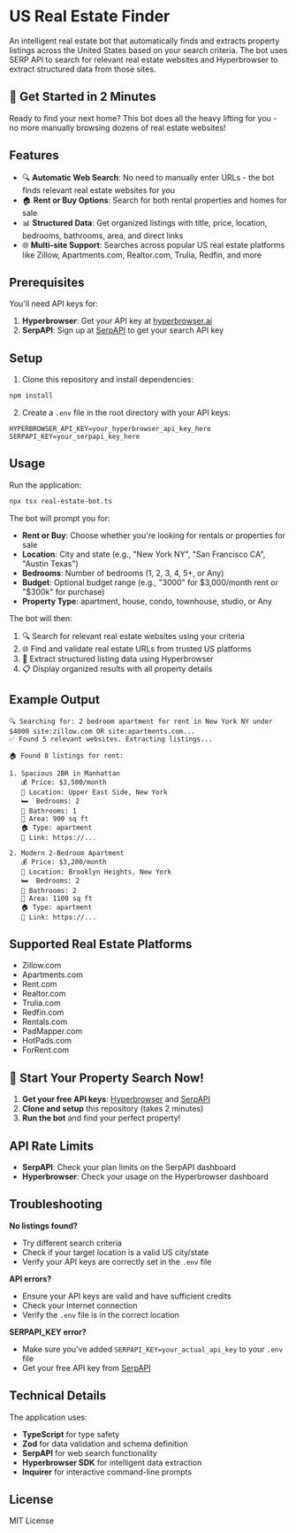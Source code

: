 # US Real Estate Finder

An intelligent real estate bot that automatically finds and extracts property listings across the United States based on your search criteria. The bot uses SERP API to search for relevant real estate websites and Hyperbrowser to extract structured data from those sites.

## 🚀 Get Started in 2 Minutes

Ready to find your next home? This bot does all the heavy lifting for you - no more manually browsing dozens of real estate websites!

## Features

- 🔍 **Automatic Web Search**: No need to manually enter URLs - the bot finds relevant real estate websites for you
- 🏠 **Rent or Buy Options**: Search for both rental properties and homes for sale
- 📊 **Structured Data**: Get organized listings with title, price, location, bedrooms, bathrooms, area, and direct links
- 🌐 **Multi-site Support**: Searches across popular US real estate platforms like Zillow, Apartments.com, Realtor.com, Trulia, Redfin, and more

## Prerequisites

You'll need API keys for:

1. **Hyperbrowser**: Get your API key at [hyperbrowser.ai](https://hyperbrowser.ai) 
2. **SerpAPI**: Sign up at [SerpAPI](https://serpapi.com) to get your search API key

## Setup

1. Clone this repository and install dependencies:
```bash
npm install
```

2. Create a `.env` file in the root directory with your API keys:
```env
HYPERBROWSER_API_KEY=your_hyperbrowser_api_key_here
SERPAPI_KEY=your_serpapi_key_here
```

## Usage

Run the application:

```bash
npx tsx real-estate-bot.ts
```

The bot will prompt you for:

- **Rent or Buy**: Choose whether you're looking for rentals or properties for sale
- **Location**: City and state (e.g., "New York NY", "San Francisco CA", "Austin Texas")
- **Bedrooms**: Number of bedrooms (1, 2, 3, 4, 5+, or Any)
- **Budget**: Optional budget range (e.g., "3000" for $3,000/month rent or "$300k" for purchase)
- **Property Type**: apartment, house, condo, townhouse, studio, or Any

The bot will then:

1. 🔍 Search for relevant real estate websites using your criteria
2. 🌐 Find and validate real estate URLs from trusted US platforms
3. 🤖 Extract structured listing data using Hyperbrowser
4. 📋 Display organized results with all property details

## Example Output

```
🔍 Searching for: 2 bedroom apartment for rent in New York NY under $4000 site:zillow.com OR site:apartments.com...
✅ Found 5 relevant websites. Extracting listings...

🏠 Found 8 listings for rent:

1. Spacious 2BR in Manhattan
   💰 Price: $3,500/month
   📍 Location: Upper East Side, New York
   🛏️  Bedrooms: 2
   🚿 Bathrooms: 1
   📐 Area: 900 sq ft
   🏠 Type: apartment
   🔗 Link: https://...

2. Modern 2-Bedroom Apartment
   💰 Price: $3,200/month
   📍 Location: Brooklyn Heights, New York
   🛏️  Bedrooms: 2
   🚿 Bathrooms: 2
   📐 Area: 1100 sq ft
   🏠 Type: apartment
   🔗 Link: https://...
```

## Supported Real Estate Platforms

- Zillow.com
- Apartments.com
- Rent.com
- Realtor.com
- Trulia.com
- Redfin.com
- Rentals.com
- PadMapper.com
- HotPads.com
- ForRent.com

## 🎯 Start Your Property Search Now!

1. **Get your free API keys**: [Hyperbrowser](https://hyperbrowser.ai) and [SerpAPI](https://serpapi.com)
2. **Clone and setup** this repository (takes 2 minutes)
3. **Run the bot** and find your perfect property!

## API Rate Limits

- **SerpAPI**: Check your plan limits on the SerpAPI dashboard
- **Hyperbrowser**: Check your usage on the Hyperbrowser dashboard

## Troubleshooting

**No listings found?**
- Try different search criteria
- Check if your target location is a valid US city/state
- Verify your API keys are correctly set in the `.env` file

**API errors?**
- Ensure your API keys are valid and have sufficient credits
- Check your internet connection
- Verify the `.env` file is in the correct location

**SERPAPI_KEY error?**
- Make sure you've added `SERPAPI_KEY=your_actual_api_key` to your `.env` file
- Get your free API key from [SerpAPI](https://serpapi.com/manage-api-key)

## Technical Details

The application uses:
- **TypeScript** for type safety
- **Zod** for data validation and schema definition
- **SerpAPI** for web search functionality
- **Hyperbrowser SDK** for intelligent data extraction
- **Inquirer** for interactive command-line prompts

## License

MIT License 